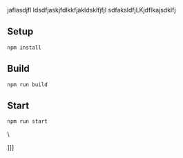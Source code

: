 jaflasdjfl
ldsdfjaskjfdlkkfjakldsklfjfjl
sdfaksldfjLKjdflkajsdklfj



## Setup


`npm install`

## Build

`npm run build`

## Start

`npm run start`










\





]]]

